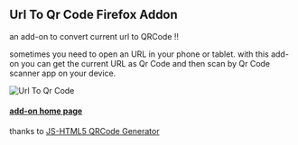 ## Url To Qr Code Firefox Addon
an add-on to convert current url to QRCode !!

sometimes you need to open an URL in your phone or tablet. with this add-on you can get the current URL as Qr Code and then scan by Qr Code scanner app on your device.

![Url To Qr Code](https://addons.cdn.mozilla.net/user-media/previews/full/160/160028.png?modified=1434268466)
#### [add-on home page](https://addons.mozilla.org/en-US/firefox/addon/url-to-qrcode/)


thanks to [JS-HTML5 QRCode Generator](https://github.com/amanuel/JS-HTML5-QRCode-Generator)

